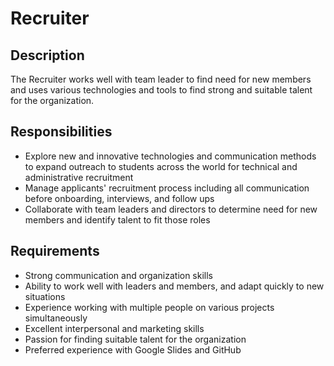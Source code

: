 # Recruiter

## Description

The Recruiter works well with team leader to find need for new members and uses various technologies and tools to find strong and suitable talent for the organization.

## Responsibilities 

* Explore new and innovative technologies and communication methods to expand outreach to students across the world for technical and administrative recruitment
* Manage applicants' recruitment process including all communication before onboarding, interviews, and follow ups
* Collaborate with team leaders and directors to determine need for new members and identify talent to fit those roles

## Requirements

* Strong communication and organization skills
* Ability to work well with leaders and members, and adapt quickly to new situations
* Experience working with multiple people on various projects simultaneously
* Excellent interpersonal and marketing skills
* Passion for finding suitable talent for the organization
* Preferred experience with Google Slides and GitHub



